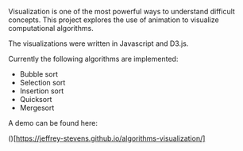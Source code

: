 Visualization is one of the most powerful ways to understand difficult concepts.  This project explores the use of animation to visualize computational algorithms.

The visualizations were written in Javascript and D3.js.

Currently the following algorithms are implemented:

* Bubble sort
* Selection sort
* Insertion sort
* Quicksort
* Mergesort

A demo can be found here:

()[https://jeffrey-stevens.github.io/algorithms-visualization/]